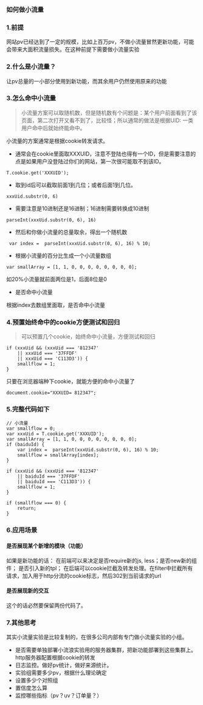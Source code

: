### 如何做小流量


### 1.前提
网站pv已经达到了一定的规模，比如上百万pv，不做小流量冒然更新功能，可能会带来大面积流量损失。在这种前提下需要做小流量实验


### 2.什么是小流量？

让pv总量的一小部分使用到新功能，而其余用户仍然使用原来的功能


### 3.怎么命中小流量

> 小流量方案可以取随机数，但是随机数有个问题是：某个用户前面看到了该页面，第二次打开又看不到了，比较怪；所以通常的做法是根据UID: 一类用户命中后就始终能命中。


小流量的方案通常是根据cookie转发请求。

+ 通常会在cookie里面取XXXUID，注意不登陆也得有一个ID，但是需要注意的点是如果用户没登陆过你们的网站，第一次很可能取不到该ID。

`T.cookie.get('XXXUID');`

+ 取到id后可以截取前面1到几位；或者后面1到几位。

`xxxUid.substr(0, 6)`

+ 需要注意是10进制还是16进制；16进制需要转换成10进制


`parseInt(xxxUid.substr(0, 6), 16)`


+ 然后和你做小流量的总量取余，得出一个随机数


` var index =  parseInt(xxxUid.substr(0, 6), 16) % 10;`


+ 根据小流量的百分比生成一个小流量数组

```
var smallArray = [1, 1, 0, 0, 0, 0, 0, 0, 0, 0];

```
如20%小流量就前面两位是1，后面8位是0

+ 是否命中小流量

根据index去数组里面取，是否命中小流量


### 4.预置始终命中的cookie方便测试和回归

> 可以预置几个cookie，始终命中小流量，方便测试和回归

```
if (xxxUid && (xxxUid === '812347'
    || xxxUid === '37FFDF'
    || xxxUid === 'C113D3')) {
    smallflow = 1;
}
```
只要在浏览器端种下cookie，就能方便的命中小流量了

```
document.cookie="XXXUID= 812347";

```


### 5.完整代码如下


```
// 小流量
var smallflow = 0;
var xxxUid = T.cookie.get('XXXUID');
var smallArray = [1, 1, 0, 0, 0, 0, 0, 0, 0, 0];
if (baiduId) {
    var index =  parseInt(xxxUid.substr(0, 6), 16) % 10;
    smallflow = smallArray[index];
}

if (xxxUid && (xxxUid === '812347'
    || baiduId === '37FFDF'
    || baiduId === 'C113D3')) {
    smallflow = 1;
}

if (smallflow === 0) {
    return;
}

```


### 6.应用场景

#### 是否展现某个新增的模块（功能）

如果是新功能的话：
在前端可以来决定是否require新的js, less；是否new新的组件； 是否引入新的tpl；
在后端可以cookie拦截及转发处理。在filter中拦截所有请求，加入用于http分流的cookie标志，然后302到当前请求的url


#### 是否展现新的交互

这个的话必然要保留两份代码了。

### 7.其他思考

其实小流量实验是比较复制的，在很多公司内部有专门做小流量实验的小组。
+ 是否需要单独部署小流浪实验用的服务器集群，把新功能部署到这些集群上。http服务器配置根据cookie的转发
+ 日志监控。做好pv统计，做好来源统计。
+ 实验组需要多少pv，根据什么理论确定
+ 设置多少个对照组
+ 置信度怎么算
+ 监控哪些指标（pv？uv？订单量？）








